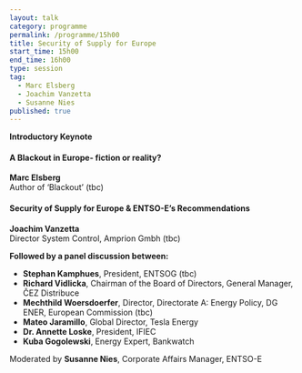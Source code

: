 ```yaml
---
layout: talk
category: programme
permalink: /programme/15h00
title: Security of Supply for Europe
start_time: 15h00
end_time: 16h00
type: session
tag: 
  - Marc Elsberg
  - Joachim Vanzetta
  - Susanne Nies
published: true
---
```


__Introductory Keynote__

#### __A Blackout in Europe- fiction or reality?__
__Marc Elsberg__<br>
Author of ‘Blackout’ (tbc)

#### __Security of Supply for Europe & ENTSO-E’s Recommendations__
__Joachim Vanzetta__<br>
Director System Control, Amprion Gmbh (tbc)<br>

__Followed by a panel discussion between:__

- __Stephan Kamphues__, President, ENTSOG (tbc)
- __Richard Vidlicka__, Chairman of the Board of Directors, General Manager, ČEZ Distribuce
- __Mechthild Woersdoerfer__, Director, Directorate A: Energy Policy, DG ENER, European Commission (tbc)
- __Mateo Jaramillo__, Global Director, Tesla Energy
- __Dr. Annette Loske__, President, IFIEC
- __Kuba Gogolewski__, Energy Expert, Bankwatch

Moderated by __Susanne Nies__, Corporate Affairs Manager, ENTSO-E
